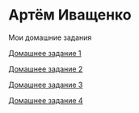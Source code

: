 # Артём Иващенко
Мои домашние задания

[Домашнее задание 1](https://ivashchenkoartem.github.io/Homework_1/ "Моё Резюме")

[Домашнее задание 2](https://ivashchenkoartem.github.io/Homework_2/)

[Домашнее задание 3](https://ivashchenkoartem.github.io/Homework_3/)

[Домашнее задание 4](https://ivashchenkoartem.github.io/Homework_4/)
